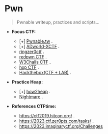 # Pwn

>Pwnable writeup, practices and scripts...

- __Focus CTF:__ 
  * [+] [Pwnable.tw](https://pwnable.tw/) . 
  * [+] [ADworld-XCTF](https://adworld.xctf.org.cn/challenges/list) . 
  * [ringzer0ctf](https://ringzer0ctf.com/challenges) .
  * [redpwn CTF](https://ctf.redpwn.net/) . 
  * [W3Challs CTF](https://w3challs.com/challenges/list/pwn) . 
  * [hxp CTF](https://2020.ctf.link/) .
  * [Hackthebox(CTF + LAB)](https://app.hackthebox.com/challenges) .

- __Practice Heap:__
  * [+] [how2heap](https://github.com/shellphish/how2heap) .
  * [Nightmare](https://guyinatuxedo.github.io/index.html) .

- __References CTFtime:__
    * https://ctf2019.hitcon.org/ .
    * https://2023.ctf.zer0pts.com/tasks/ .
    * https://2023.imaginaryctf.org/Challenges
